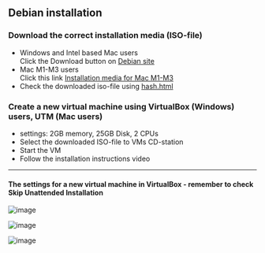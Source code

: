 ## Debian installation 
### Download the correct installation media (ISO-file)
* Windows and Intel based Mac users  
Click the Download button on [Debian site](https://www.debian.org/) 
* Mac M1-M3 users   
Click this link [Installation media for Mac M1-M3](https://cdimage.debian.org/debian-cd/current/arm64/iso-cd/debian-12.7.0-arm64-netinst.iso)
* Check the downloaded iso-file using [hash.html](https://averkoc.github.io/files/hash)

### Create a new virtual machine using VirtualBox (Windows) users, UTM (Mac users)  
* settings: 2GB memory, 25GB Disk, 2 CPUs
* Select the downloaded ISO-file to VMs CD-station
* Start the VM
* Follow the installation instructions video

  
-----
#### The settings for a new virtual machine in VirtualBox - remember to check Skip Unattended Installation  
![image](https://github.com/user-attachments/assets/483bba8a-56c4-4a14-9148-ecd9b1ab847d)  

![image](https://github.com/user-attachments/assets/8ce92b28-d147-41fd-8a12-a333161d2812) 

![image](https://github.com/user-attachments/assets/d6278e57-5c3d-45ca-80fa-f2f437f15622)


